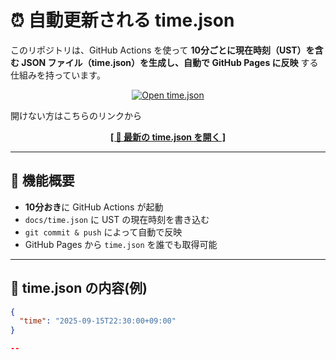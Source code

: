 # ⏰ 自動更新される time.json

このリポジトリは、GitHub Actions を使って **10分ごとに現在時刻（UST）を含む JSON ファイル（time.json）を生成し、自動で GitHub Pages に反映** する仕組みを持っています。
<p align="center"> <a href=" https://hd3a.github.io/Static-nostatic-site/time.json" target="_blank"> <img src="https://img.shields.io/badge/Open-time.json-blue?style=for-the-badge" alt="Open time.json"> </a> </p>

開けない方はこちらのリンクから
<p align="center">
  <a href="https://hd3a.github.io/Static-nostatic-site/time.json">
    <strong>[ 🔗 最新の time.json を開く ]</strong>
  </a>
</p>

---

## 🔧 機能概要

- **10分おき**に GitHub Actions が起動
- `docs/time.json` に UST の現在時刻を書き込む
- `git commit & push` によって自動で反映
- GitHub Pages から `time.json` を誰でも取得可能

---

## 📄 time.json の内容(例)

```json
{
  "time": "2025-09-15T22:30:00+09:00"
}

--

